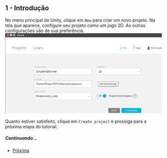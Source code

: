 ## 1 - Introdução

No menu principal do Unity, clique em ```New``` para criar um novo projeto.
Na tela que aparece, configure seu projeto como um jogo 2D. As outras configurações são de sua preferência.
![Menu de animações disponível](images/1/1.png?raw=true "Menu de animações disponível")

Quanto estiver satisfeito, clique em ```Create project``` e prossiga para a próxima etapa do tutorial.


##### Continuando...


* [Próxima](2-criação-do-tilemap.md)